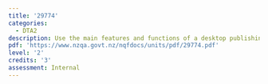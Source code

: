 ```yaml
---
title: '29774'
categories:
  - DTA2
description: Use the main features and functions of a desktop publishing application to create documents
pdf: 'https://www.nzqa.govt.nz/nqfdocs/units/pdf/29774.pdf'
level: '2'
credits: '3'
assessment: Internal
---
```


